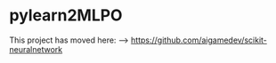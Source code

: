 pylearn2MLPO
===

This project has moved here: -->   https://github.com/aigamedev/scikit-neuralnetwork
